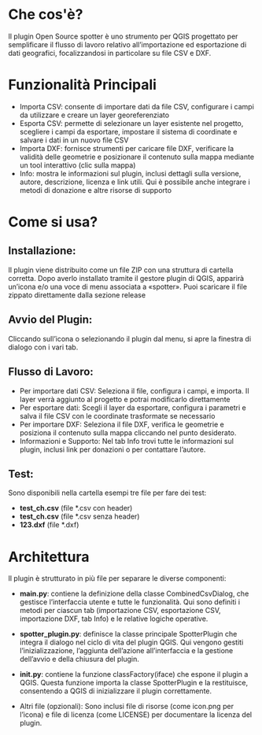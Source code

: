 # Che cos'è?

Il plugin Open Source spotter è uno strumento per QGIS progettato per semplificare il flusso di lavoro relativo all’importazione ed esportazione di dati geografici, focalizzandosi in particolare su file CSV e DXF.

# Funzionalità Principali

- Importa CSV: consente di importare dati da file CSV, configurare i campi da utilizzare e creare un layer georeferenziato
- Esporta CSV: permette di selezionare un layer esistente nel progetto, scegliere i campi da esportare, impostare il sistema di coordinate e salvare i dati in un nuovo file CSV
- Importa DXF: fornisce strumenti per caricare file DXF, verificare la validità delle geometrie e posizionare il contenuto sulla mappa mediante un tool interattivo (clic sulla mappa)
- Info: mostra le informazioni sul plugin, inclusi dettagli sulla versione, autore, descrizione, licenza e link utili. Qui è possibile anche integrare i metodi di donazione e altre risorse di supporto


# Come si usa?

## Installazione:
Il plugin viene distribuito come un file ZIP con una struttura di cartella corretta. Dopo averlo installato tramite il gestore plugin di QGIS, apparirà un’icona e/o una voce di menu associata a «spotter». Puoi scaricare il file zippato direttamente dalla sezione release

## Avvio del Plugin:

Cliccando sull’icona o selezionando il plugin dal menu, si apre la finestra di dialogo con i vari tab.

## Flusso di Lavoro:

- Per importare dati CSV: Seleziona il file, configura i campi, e importa. Il layer verrà aggiunto al progetto e potrai modificarlo direttamente
- Per esportare dati: Scegli il layer da esportare, configura i parametri e salva il file CSV con le coordinate trasformate se necessario
- Per importare DXF: Seleziona il file DXF, verifica le geometrie e posiziona il contenuto sulla mappa cliccando nel punto desiderato.
- Informazioni e Supporto: Nel tab Info trovi tutte le informazioni sul plugin, inclusi link per donazioni o per contattare l’autore.

## Test:

Sono disponibili nella cartella esempi tre file per fare dei test:
- **test_ch.csv** (file *.csv con header)
- **test_ch.csv** (file *.csv senza header)
- **123.dxf** (file *.dxf)
  
# Architettura

Il plugin è strutturato in più file per separare le diverse componenti:

- **main.py**: contiene la definizione della classe CombinedCsvDialog, che gestisce l’interfaccia utente e tutte le funzionalità. Qui sono definiti i metodi per ciascun tab (importazione CSV, esportazione CSV, importazione DXF, tab Info) e le relative logiche operative.

- **spotter_plugin.py**: definisce la classe principale SpotterPlugin che integra il dialogo nel ciclo di vita del plugin QGIS. Qui vengono gestiti l’inizializzazione, l’aggiunta dell’azione all’interfaccia e la gestione dell’avvio e della chiusura del plugin.

- **__init__.py**: contiene la funzione classFactory(iface) che espone il plugin a QGIS. Questa funzione importa la classe SpotterPlugin e la restituisce, consentendo a QGIS di inizializzare il plugin correttamente.
- Altri file (opzionali): Sono inclusi file di risorse (come icon.png per l’icona) e file di licenza (come LICENSE) per documentare la licenza del plugin.


